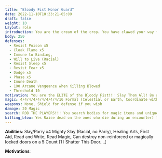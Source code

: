 ```yaml
---
title: "Bloody Fist Honor Guard"
date: 2022-11-10T10:33:21-05:00
draft: false
weight: 10
Layout: role
introduction: You are the cream of the crop. You have clawed your way from the Scouts to the highest rank under General and Warlord. You are a terrifying warrior and skilled spellcaster. Your blessing from The Black Shadow have granted you a power unlike the others. You will gladly give your life for the Warlord or your General. Everyone under you stands out of your way and respects you fiercely. A disrespect to you is a disrespect to the Warlord himself!
body: 250
defenses: 
  - Resist Poison x5
  - Cloak Flame x5
  - Immune to Binding, 
  - Will to Live (Racial)
  - Resist Sleep x5
  - Resist Fear x5
  - Dodge x5
  - Phase x5
  - Imune Death
  - 100 Arcane Vengeance when Killing Blowed
  - Threshold 10
motivation: You are the ELITE of the Bloody Fist!!! Slay Them All! Be an absolute savage! Scream/growl/roar when you get into battle. Out of Combat stand silent unless commanded to fight or attack.  You are fueled by nothing more than vengeance, so BE RELENTLESS unless commanded by your Raid Leader of above command in the Bloody Fist. You ONLY Answer to the Warlord Ahroun himself or the Generals, go wild!
magic: 4/4/4/4/4/4/4/4/4/10 Formal (Celestial or Earth, Coordinate with other Honor Guard NPCs) ~ MAY SPELL STRIKE THEIR MAGIC TREE~ May Take Vertigo Gas x5, Sleep Gas x5 If they Choose
weapons: None, Shield for defense if you wish
damage: 20 Magic
search: ROB THE PLAYERS!!! You search bodies for magic items and unique items that will be used later against the PCs. 
killing_blow: Yes Raise dead on the ones who die during an encounter) to incite fear.
---
```














**Abilities**: Slay/Parry x4 Mighty Slay (Racial, no Parry), Healing Arts, First Aid, Read and Write, Read Magic, Can destroy non-reinforced or magically locked doors on a 5 Count (1 I Shatter This Door....)



**Motivations**: 
